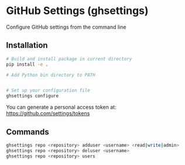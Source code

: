 # GitHub Settings (ghsettings)

Configure GitHub settings from the command line

## Installation

```bash
# Build and install package in current directory
pip install -e .

# Add Python bin directory to PATH


# Set up your configuration file
ghsettings configure
```

You can generate a personal access token at: https://github.com/settings/tokens

## Commands

```bash
ghsettings repo <repository> adduser <username> <read|write|admin>
ghsettings repo <repository> deluser <username>
ghsettings repo <repository> users
```
